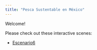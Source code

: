 ```yaml
---
title: "Pesca Sustentable en México"
---
```


Welcome!

Please check out these interactive scenes:

- [Escenario6](Escenario6.html)

